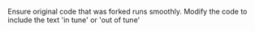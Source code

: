 Ensure original code that was forked runs smoothly.
Modify the code to include the text 'in tune' or 'out of tune'
